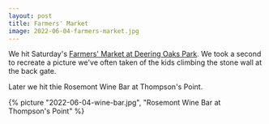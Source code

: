 ```yaml
---
layout: post
title: Farmers' Market
image: 2022-06-04-farmers-market.jpg
---
```


We hit Saturday's [Farmers' Market at Deering Oaks Park](https://www.portlandmainefarmersmarket.org/). We took
a second to recreate a picture we've often taken of the kids climbing the stone wall at the back gate.

<!--more-->

Later we hit thie Rosemont Wine Bar at Thompson's Point. 

{% picture "2022-06-04-wine-bar.jpg", "Rosemont Wine Bar at Thompson's Point" %} 

